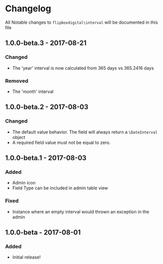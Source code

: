 # Changelog
All Notable changes to `flipboxdigital\interval` will be documented in this file

## 1.0.0-beta.3 - 2017-08-21
### Changed
- The 'year' interval is now calculated from 365 days vs 365.2416 days

### Removed
- The 'month' interval

## 1.0.0-beta.2 - 2017-08-03
### Changed
- The default value behavior.  The field will always return a `\DateInterval` object
- A required field value must not be equal to zero.

## 1.0.0-beta.1 - 2017-08-03
### Added
- Admin icon
- Field Type can be included in admin table view

### Fixed
- Instance where an empty interval would thrown an exception in the admin

## 1.0.0-beta - 2017-08-01
### Added
- Initial release!